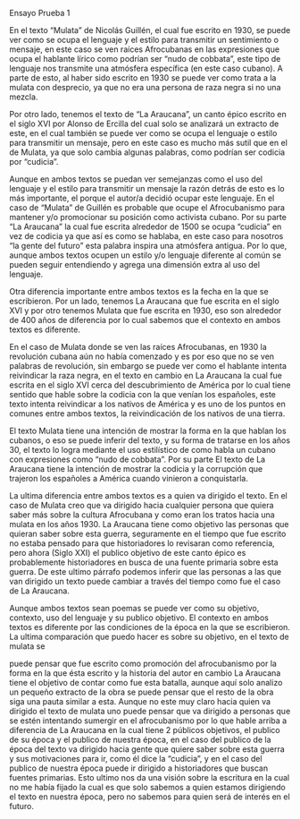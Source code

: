 Ensayo Prueba 1

En el texto “Mulata” de Nicolás Guillén, el cual fue escrito en 1930, se
puede ver como se ocupa el lenguaje y el estilo para transmitir un sentimiento o
mensaje, en este caso se ven raíces Afrocubanas en las expresiones que ocupa el
hablante lírico como podrían ser “nudo de cobbata”, este tipo de lenguaje nos
transmite una atmósfera específica (en este caso cubano). A parte de esto, al
haber sido escrito en 1930 se puede ver como trata a la mulata con desprecio, ya
que no era una persona de raza negra si no una mezcla.

Por otro lado, tenemos el texto de “La Araucana”, un canto épico escrito en
el siglo XVI por Alonso de Ercilla del cual solo se analizará un extracto de este, en
el cual también se puede ver como se ocupa el lenguaje o estilo para transmitir un
mensaje, pero en este caso es mucho más sutil que en el de Mulata, ya que solo
cambia algunas palabras, como podrían ser codicia por “cudicia”.

Aunque en ambos textos se puedan ver semejanzas como el uso del
lenguaje y el estilo para transmitir un mensaje la razón detrás de esto es lo más
importante, el porque el autor/a decidió ocupar este lenguaje. En el caso de
“Mulata” de Guillén es probable que ocupe el Afrocubanismo para mantener y/o
promocionar su posición como activista cubano. Por su parte “La Araucana” la cual
fue escrita alrededor de 1500 se ocupa “cudicia” en vez de codicia ya que así es
como se hablaba, en este caso para nosotros “la gente del futuro” esta palabra
inspira una atmósfera antigua. Por lo que, aunque ambos textos ocupen un estilo
y/o lenguaje diferente al común se pueden seguir entendiendo y agrega una
dimensión extra al uso del lenguaje.

Otra diferencia importante entre ambos textos es la fecha en la que se
escribieron. Por un lado, tenemos La Araucana que fue escrita en el siglo XVI y
por otro tenemos Mulata que fue escrita en 1930, eso son alrededor de 400 años
de diferencia por lo cual sabemos que el contexto en ambos textos es diferente.

En el caso de Mulata donde se ven las raíces Afrocubanas, en 1930 la revolución
cubana aún no había comenzado y es por eso que no se ven palabras de
revolución, sin embargo se puede ver como el hablante intenta reivindicar la raza
negra, en el texto en cambio en La Araucana la cual fue escrita en el siglo XVI
cerca del descubrimiento de América por lo cual tiene sentido que hable sobre la
codicia con la que venían los españoles, este texto intenta reivindicar a los nativos
de América y es uno de los puntos en comunes entre ambos textos, la
reivindicación de los nativos de una tierra.

El texto Mulata tiene una intención de mostrar la forma en la que hablan los
cubanos, o eso se puede inferir del texto, y su forma de tratarse en los años 30, el
texto lo logra mediante el uso estilístico de como habla un cubano con expresiones
como “nudo de cobbata”. Por su parte El texto de La Araucana tiene la intención
de mostrar la codicia y la corrupción que trajeron los españoles a América cuando
vinieron a conquistarla.

La ultima diferencia entre ambos textos es a quien va dirigido el texto. En el
caso de Mulata creo que va dirigido hacia cualquier persona que quiera saber más
sobre la cultura Afrocubana y como eran los tratos hacia una mulata en los años
1930. La Araucana tiene como objetivo las personas que quieran saber sobre esta
guerra, seguramente en el tiempo que fue escrito no estaba pensado para que
historiadores lo revisaran como referencia, pero ahora (Siglo XXI) el publico
objetivo de este canto épico es probablemente historiadores en busca de una
fuente primaria sobre esta guerra. De este ultimo párrafo podemos inferir que las
personas a las que van dirigido un texto puede cambiar a través del tiempo como
fue el caso de La Araucana.

Aunque ambos textos sean poemas se puede ver como su objetivo,
contexto, uso del lenguaje y su publico objetivo. El contexto en ambos textos es
diferente por las condiciones de la época en la que se escribieron. La ultima
comparación que puedo hacer es sobre su objetivo, en el texto de mulata se

puede pensar que fue escrito como promoción del afrocubanismo por la forma en
la que ésta escrito y la historia del autor en cambio La Araucana tiene el objetivo
de contar como fue esta batalla, aunque aquí solo analizo un pequeño extracto de
la obra se puede pensar que el resto de la obra siga una pauta similar a esta.
Aunque no este muy claro hacia quien va dirigido el texto de mulata uno puede
pensar que va dirigido a personas que se estén intentando sumergir en el
afrocubanismo por lo que hable arriba a diferencia de La Araucana en la cual tiene
2 públicos objetivos, el publico de su época y el publico de nuestra época, en el
caso del publico de la época del texto va dirigido hacia gente que quiere saber
sobre esta guerra y sus motivaciones para ir, como él dice la “cudicia”, y en el
caso del publico de nuestra época puede ir dirigido a historiadores que buscan
fuentes primarias. Esto ultimo nos da una visión sobre la escritura en la cual no me
había fijado la cual es que solo sabemos a quien estamos dirigiendo el texto en
nuestra época, pero no sabemos para quien será de interés en el futuro.

